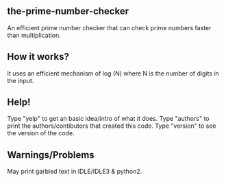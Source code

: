 ## the-prime-number-checker

An efficient prime number checker that can check prime numbers faster than multiplication.

## How it works?

 It uses an efficient mechanism of log (N) where N is the number of digits in the input.

## Help!

 Type "yelp" to get an basic idea/intro of what it does.
 Type "authors" to print the authors/contibutors that created this code.
 Type "version" to see the version of the code.

## Warnings/Problems

May print garbled text in IDLE&#47;IDLE3 &amp; python2.
